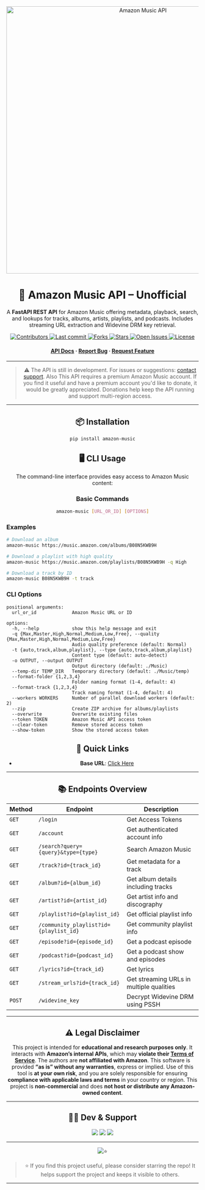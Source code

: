  <div align="center">
  <img src="https://i.imgur.com/Xj1dUCA.jpeg" alt="Amazon Music API" width="700">

# 🎵 Amazon Music API – Unofficial

A **FastAPI REST API** for Amazon Music offering metadata, playback, search, and lookups for tracks, albums, artists, playlists, and podcasts. Includes streaming URL extraction and Widevine DRM key retrieval.
<p>
  <a href="https://github.com/AmineSoukara/amazon-music/graphs/contributors">
    <img src="https://img.shields.io/github/contributors/AmineSoukara/amazon-music" alt="Contributors">
  </a>
  <a href="https://github.com/AmineSoukara/amazon-music/commits/main">
    <img src="https://img.shields.io/github/last-commit/AmineSoukara/amazon-music" alt="Last commit">
  </a>
  <a href="https://github.com/AmineSoukara/amazon-music/network/members">
    <img src="https://img.shields.io/github/forks/AmineSoukara/amazon-music" alt="Forks">
  </a>
  <a href="https://github.com/AmineSoukara/amazon-music/stargazers">
    <img src="https://img.shields.io/github/stars/AmineSoukara/amazon-music?color=yellow" alt="Stars">
  </a>
  <a href="https://github.com/AmineSoukara/amazon-music/issues">
    <img src="https://img.shields.io/github/issues/AmineSoukara/amazon-music?color=purple" alt="Open Issues">
  </a>
  <a href="https://github.com/AmineSoukara/amazon-music/blob/main/LICENSE">
    <img src="https://img.shields.io/github/license/AmineSoukara/amazon-music.svg" alt="License">
  </a>
</p>

<h4>
  <a href="https://amazon-music-api.vercel.app">API Docs</a>
  <span> · </span>
  <a href="https://github.com/AmineSoukara/amazon-music/issues">Report Bug</a>
  <span> · </span>
  <a href="https://github.com/AmineSoukara/amazon-music/issues">Request Feature</a>
</h4>


---
> ⚠️ The API is still in development. For issues or suggestions: [contact support](https://bio.link/aminesoukara). Also This API requires a premium Amazon Music account. If you find it useful and have a premium account you'd like to donate, it would be greatly appreciated. Donations help keep the API running and support multi-region access.

---

## 📦 Installation
```bash
pip install amazon-music
```

## 🖥️ CLI Usage
The command-line interface provides easy access to Amazon Music content:

### Basic Commands
```bash
amazon-music [URL_OR_ID] [OPTIONS]
```

<div align="left">
  
### Examples
```bash
# Download an album
amazon-music https://music.amazon.com/albums/B08N5KWB9H

# Download a playlist with high quality
amazon-music https://music.amazon.com/playlists/B08N5KWB9H -q High

# Download a track by ID
amazon-music B08N5KWB9H -t track
```

### CLI Options
```
positional arguments:
  url_or_id             Amazon Music URL or ID

options:
  -h, --help            show this help message and exit
  -q {Max,Master,High,Normal,Medium,Low,Free}, --quality {Max,Master,High,Normal,Medium,Low,Free}
                        Audio quality preference (default: Normal)
  -t {auto,track,album,playlist}, --type {auto,track,album,playlist}
                        Content type (default: auto-detect)
  -o OUTPUT, --output OUTPUT
                        Output directory (default: ./Music)
  --temp-dir TEMP_DIR   Temporary directory (default: ./Music/temp)
  --format-folder {1,2,3,4}
                        Folder naming format (1-4, default: 4)
  --format-track {1,2,3,4}
                        Track naming format (1-4, default: 4)
  --workers WORKERS     Number of parallel download workers (default: 2)
  --zip                 Create ZIP archive for albums/playlists
  --overwrite           Overwrite existing files
  --token TOKEN         Amazon Music API access token
  --clear-token         Remove stored access token
  --show-token          Show the stored access token
  ```
</div>


## 🔗 Quick Links
- **Base URL**: [Click Here](https://amazon-music-api.vercel.app)

---

## 📚 Endpoints Overview

| Method | Endpoint                            | Description                              |
| ------ | ----------------------------------- | ---------------------------------------- |
| `GET`  | `/login`                          | Get Access Tokens        |
| `GET`  | `/account`                          | Get authenticated account info           |
| `GET`  | `/search?query={query}&type={type}`                           | Search Amazon Music                      |
| `GET`  | `/track?id={track_id}`                 | Get metadata for a track                 |
| `GET`  | `/album?id={album_id}`                 | Get album details including tracks       |
| `GET`  | `/artist?id={artist_id}`               | Get artist info and discography          |
| `GET`  | `/playlist?id={playlist_id}`           | Get official playlist info               |
| `GET`  | `/community_playlist?id={playlist_id}` | Get community playlist info              |
| `GET`  | `/episode?id={episode_id}`             | Get a podcast episode                    |
| `GET`  | `/podcast?id={podcast_id}`             | Get a podcast show and episodes          |
| `GET`  | `/lyrics?id={track_id}`                | Get lyrics            |
| `GET`  | `/stream_urls?id={track_id}`           | Get streaming URLs in multiple qualities |
| `POST` | `/widevine_key`                     | Decrypt Widevine DRM using PSSH          |

---

## ⚠️ Legal Disclaimer

This project is intended for **educational and research purposes only**. It interacts with **Amazon’s internal APIs**, which may **violate their [Terms of Service](https://www.amazon.com/gp/help/customer/display.html?nodeId=508088)**.
The authors are **not affiliated with Amazon**. This software is provided **“as is” without any warranties**, express or implied. Use of this tool is **at your own risk**, and you are solely responsible for ensuring **compliance with applicable laws and terms** in your country or region.
This project is **non-commercial** and does **not host or distribute any Amazon-owned content**.

---

## 👨‍💻 Dev & Support

<a href="https://bio.link/aminesoukara"><img src="https://img.shields.io/badge/@AmineSoukara-000000?style=flat&logo=messenger&logoColor=white&logoWidth=100"></a>
<a href="https://t.me/DezAltySupport"><img src="https://img.shields.io/badge/Group-FF0000?style=flat&logo=telegram&logoColor=white&logoWidth=100"></a>
<a href="https://t.me/DezAlty"><img src="https://img.shields.io/badge/Channel-FF0000?style=flat&logo=telegram&logoColor=white&logoWidth=100"></a>

---

![⭐️](https://telegra.ph/file/b132a131aabe2106bd335.gif)

> ⭐️ If you find this project useful, please consider starring the repo! It helps support the project and keeps it visible to others.


---
</div>

